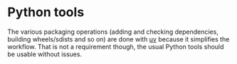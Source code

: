 # Python tools

The various packaging operations (adding and checking dependencies, building wheels/sdists and so on) are done with [uv](https://github.com/astral-sh/uv) because it simplifies the workflow. That is not a requirement though, the usual Python tools should be usable without issues.

